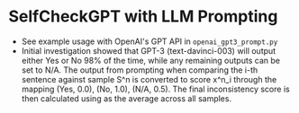 SelfCheckGPT with LLM Prompting
===================================

- See example usage with OpenAI's GPT API in `openai_gpt3_prompt.py`
- Initial investigation showed that GPT-3 (text-davinci-003) will output either Yes or No 98% of the time, while any remaining outputs can be set to N/A. The output from prompting when comparing the i-th sentence against sample S^n is converted to score x^n_i through the mapping (Yes, 0.0), (No, 1.0), (N/A, 0.5). The final inconsistency score is then calculated using as the average across all samples.
